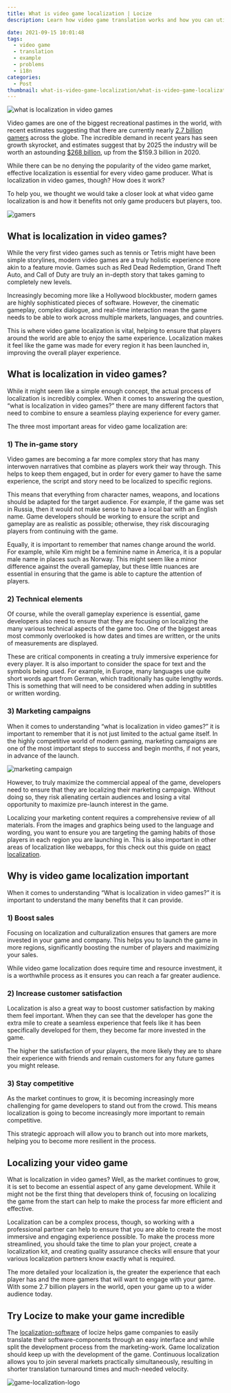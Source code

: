 ```yaml
---
title: What is video game localization | Locize
description: Learn how video game translation works and how you can utilize it to boost your company's revenue.

date: 2021-09-15 10:01:48
tags:
  - video game
  - translation
  - example
  - problems
  - i18n
categories:
  - Post
thumbnail: what-is-video-game-localization/what-is-video-game-localization.webp
---
```


![what is localization in video games](what-is-video-game-localization.webp "what is localization in video games")


Video games are one of the biggest recreational pastimes in the world, with recent estimates suggesting that there are currently nearly <a href="https://financesonline.com/number-of-gamers-worldwide/" title="2.7 billion gamers">2.7 billion gamers</a> across the globe. The incredible demand in recent years has seen growth skyrocket, and estimates suggest that by 2025 the industry will be worth an astounding <a href="https://www.wepc.com/news/video-game-statistics/" title="$268 billion">$268 billion</a>, up from the $159.3 billion in 2020. 

While there can be no denying the popularity of the video game market, effective localization is essential for every video game producer. What is localization in video games, though? How does it work?

To help you, we thought we would take a closer look at what video game localization is and how it benefits not only game producers but players, too. 

![gamers](gamers.webp "gamers")



## What is localization in video games?

While the very first video games such as tennis or Tetris might have been simple storylines, modern video games are a truly holistic experience more akin to a feature movie. Games such as Red Dead Redemption, Grand Theft Auto, and Call of Duty are truly an in-depth story that takes gaming to completely new levels. 

Increasingly becoming more like a Hollywood blockbuster, modern games are highly sophisticated pieces of software. However, the cinematic gameplay, complex dialogue, and real-time interaction mean the game needs to be able to work across multiple markets, languages, and countries. 

This is where video game localization is vital, helping to ensure that players around the world are able to enjoy the same experience. Localization makes it feel like the game was made for every region it has been launched in, improving the overall player experience. 



## What is localization in video games?

While it might seem like a simple enough concept, the actual process of localization is incredibly complex. When it comes to answering the question, “what is localization in video games?” there are many different factors that need to combine to ensure a seamless playing experience for every gamer. 

The three most important areas for video game localization are:


### 1)	The in-game story 
Video games are becoming a far more complex story that has many interwoven narratives that combine as players work their way through. This helps to keep them engaged, but in order for every gamer to have the same experience, the script and story need to be localized to specific regions. 

This means that everything from character names, weapons, and locations should be adapted for the target audience. For example, if the game was set in Russia, then it would not make sense to have a local bar with an English name. Game developers should be working to ensure the script and gameplay are as realistic as possible; otherwise, they risk discouraging players from continuing with the game. 

Equally, it is important to remember that names change around the world. For example, while Kim might be a feminine name in America, it is a popular male name in places such as Norway. This might seem like a minor difference against the overall gameplay, but these little nuances are essential in ensuring that the game is able to capture the attention of players. 

### 2)	Technical elements 
Of course, while the overall gameplay experience is essential, game developers also need to ensure that they are focusing on localizing the many various technical aspects of the game too. One of the biggest areas most commonly overlooked is how dates and times are written, or the units of measurements are displayed. 

These are critical components in creating a truly immersive experience for every player. It is also important to consider the space for text and the symbols being used. For example, in Europe, many languages use quite short words apart from German, which traditionally has quite lengthy words. This is something that will need to be considered when adding in subtitles or written wording. 

### 3)	Marketing campaigns 
When it comes to understanding “what is localization in video games?” it is important to remember that it is not just limited to the actual game itself. In the highly competitive world of modern gaming, marketing campaigns are one of the most important steps to success and begin months, if not years, in advance of the launch. 

![marketing campaign](marketing.webp "marketing campaign")

However, to truly maximize the commercial appeal of the game, developers need to ensure that they are localizing their marketing campaign. Without doing so, they risk alienating certain audiences and losing a vital opportunity to maximize pre-launch interest in the game. 

Localizing your marketing content requires a comprehensive review of all materials. From the images and graphics being used to the language and wording, you want to ensure you are targeting the gaming habits of those players in each region you are launching in. This is also important in other areas of localization like webapps, for this check out this guide on <a href="/blog/how-to-internationalize-react-i18next/" title="react localization">react localization</a>.


## Why is video game localization important

When it comes to understanding “What is localization in video games?” it is important to understand the many benefits that it can provide. 

### 1)	Boost sales 
Focusing on localization and culturalization ensures that gamers are more invested in your game and company. This helps you to launch the game in more regions, significantly boosting the number of players and maximizing your sales. 

While video game localization does require time and resource investment, it is a worthwhile process as it ensures you can reach a far greater audience. 

### 2)	Increase customer satisfaction 
Localization is also a great way to boost customer satisfaction by making them feel important. When they can see that the developer has gone the extra mile to create a seamless experience that feels like it has been specifically developed for them, they become far more invested in the game. 

The higher the satisfaction of your players, the more likely they are to share their experience with friends and remain customers for any future games you might release. 

### 3)	Stay competitive 
As the market continues to grow, it is becoming increasingly more challenging for game developers to stand out from the crowd. This means localization is going to become increasingly more important to remain competitive.

This strategic approach will allow you to branch out into more markets, helping you to become more resilient in the process. 


## Localizing your video game 
What is localization in video games? Well, as the market continues to grow, it is set to become an essential aspect of any game development. While it might not be the first thing that developers think of, focusing on localizing the game from the start can help to make the process far more efficient and effective. 

Localization can be a complex process, though, so working with a professional partner can help to ensure that you are able to create the most immersive and engaging experience possible. To make the process more streamlined, you should take the time to plan your project, create a localization kit, and creating quality assurance checks will ensure that your various localization partners know exactly what is required. 

The more detailed your localization is, the greater the experience that each player has and the more gamers that will want to engage with your game. With some 2.7 billion players in the world, open your game up to a wider audience today.  

## Try Locize to make your game incredible

The <a href="/" title="localization-software">localization-software</a> of locize helps game companies to easily translate their software-components through an easy interface and while split the development process from the marketing-work. Game localization should keep up with the development of the game. Continuous localization allows you to join several markets practically simultaneously, resulting in shorter translation turnaround times and much-needed velocity.

![game-localization-logo](game-localization-logo.jpg "game-localization-logo")